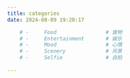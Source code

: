 ```yaml
---
title: categories
date: 2024-08-09 19:20:17

    # -     Food                # 食物
    # -     Entertainment       # 娱乐  
    # -     Mood                # 心情
    # -     Scenery             # 风景
    # -     Selfie              # 自拍
    
---
```


